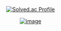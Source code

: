 <div align=center>

<!--![sudo-Terry's GitHub stats](https://github-readme-stats.vercel.app/api?username=sudo-Terry&show=reviews&theme=radical)--->
 
[![Solved.ac Profile](http://mazassumnida.wtf/api/v2/generate_badge?boj=rlgnsdl0510)](https://solved.ac/rlgnsdl0510/)


[![image](https://img.shields.io/badge/LinkedIn-0077B5?style=for-the-badge&logo=linkedin&logoColor=white)](https://www.linkedin.com/in/kihoon-kim-a40902251/)


</div>
  
<!---
sudo-Terry/sudo-Terry is a ✨ special ✨ repository because its `README.md` (this file) appears on your GitHub profile.
You can click the Preview link to take a look at your changes.
--->
